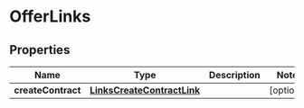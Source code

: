 
# OfferLinks

## Properties
Name | Type | Description | Notes
------------ | ------------- | ------------- | -------------
**createContract** | [**LinksCreateContractLink**](LinksCreateContractLink.md) |  |  [optional]



